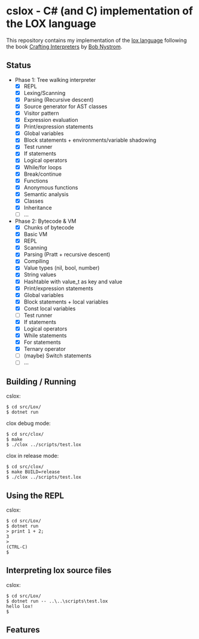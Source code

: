 # cslox - C# (and C) implementation of the LOX language

This repository contains my implementation of the [lox language] following the book [Crafting Interpreters] by [Bob Nystrom].

[Crafting Interpreters]: https://craftinginterpreters.com
[lox language]: https://craftinginterpreters.com/the-lox-language.html
[Bob Nystrom]: https://github.com/munificent


## Status

- Phase 1: Tree walking interpreter
    - [x] REPL
    - [x] Lexing/Scanning
    - [x] Parsing (Recursive descent)
    - [x] Source generator for AST classes
    - [x] Visitor pattern
    - [x] Expression evaluation
    - [x] Print/expression statements
    - [x] Global variables
    - [x] Block statements + environments/variable shadowing
    - [x] Test runner
    - [x] If statements
    - [x] Logical operators
    - [x] While/for loops
    - [x] Break/continue
    - [x] Functions
    - [x] Anonymous functions
    - [x] Semantic analysis
    - [x] Classes
    - [x] Inheritance
    - [ ] ...
- Phase 2: Bytecode & VM
    - [x] Chunks of bytecode
    - [x] Basic VM
    - [x] REPL
    - [x] Scanning
    - [x] Parsing (Pratt + recursive descent)
    - [x] Compiling
    - [x] Value types (nil, bool, number)
    - [x] String values
    - [x] Hashtable with value_t as key and value
    - [x] Print/expression statements
    - [x] Global variables
    - [x] Block statements + local variables
    - [x] Const local variables
    - [ ] Test runner
    - [x] If statements
    - [x] Logical operators
    - [x] While statements
    - [x] For statements
    - [x] Ternary operator
    - [ ] (maybe) Switch statements
    - [ ] ...

## Building / Running

cslox:
```
$ cd src/Lox/
$ dotnet run
```

clox debug mode:
```
$ cd src/clox/
$ make
$ ./clox ../scripts/test.lox
```

clox in release mode:
```
$ cd src/clox/
$ make BUILD=release
$ ./clox ../scripts/test.lox
```

## Using the REPL

cslox:
```
$ cd src/Lox/
$ dotnet run
> print 1 + 2;
3
>
(CTRL-C)
$
```

## Interpreting lox source files

cslox:
```
$ cd src/Lox/
$ dotnet run -- ..\..\scripts\test.lox
hello lox!
$
```

## Features

